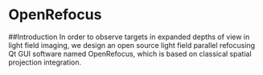 # OpenRefocus
##Introduction
In order to observe targets in expanded depths of view in light field imaging, we design an open source light field parallel refocusing Qt GUI software named OpenRefocus,   which is based on classical spatial projection integration.

